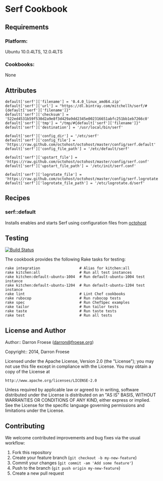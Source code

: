 Serf Cookbook
=================

Requirements
------------

### Platform:

Ubuntu 10.0.4LTS, 12.0.4LTS

### Cookbooks:

None

Attributes
----------

```
default['serf']['filename'] = '0.4.0_linux_amd64.zip'
default['serf']['url'] = "https://dl.bintray.com/mitchellh/serf/#{default['serf']['filename']}"
default['serf']['checksum'] = '522ed4531b59f530d2a9e8f3d429a9dd2345e002316651abfc251bb1eb7266c0'
default['serf']['tmp'] = "/tmp/#{default['serf']['filename']}"
default['serf']['destination'] = '/usr/local/bin/serf'

default['serf']['config_dir'] = '/etc/serf'
default['serf']['config_file'] = 'https://raw.github.com/octohost/octohost/master/config/serf.default'
default['serf']['config_file_path'] = '/etc/default/serf'

default['serf']['upstart_file'] = 'https://raw.github.com/octohost/octohost/master/config/serf.conf'
default['serf']['upstart_file_path'] = '/etc/init/serf.conf'

default['serf']['logrotate_file'] = 'https://raw.github.com/octohost/octohost/master/config/serf.logrotate'
default['serf']['logrotate_file_path'] = '/etc/logrotate.d/serf'
```

Recipes
-------

### serf::default

Installs enables and starts Serf using configuration files from [octohost](https://github.com/octohost/octohost)

Testing
-------

[![Build Status](https://travis-ci.org/darron/serf-cookbook.png?branch=master)](https://travis-ci.org/darron/serf-cookbook)

The cookbook provides the following Rake tasks for testing:

    rake integration                  # Alias for kitchen:all
    rake kitchen:all                  # Run all test instances
    rake kitchen:default-ubuntu-1004  # Run default-ubuntu-1004 test instance
    rake kitchen:default-ubuntu-1204  # Run default-ubuntu-1204 test instance
    rake lint                         # Lint Chef cookbooks
    rake rubocop                      # Run rubocop tests
    rake spec                         # Run ChefSpec examples
    rake tailor                       # Run tailor tests
    rake taste                        # Run taste tests
    rake test                         # Run all tests

License and Author
------------------

Author:: Darron Froese (darron@froese.org)

Copyright:: 2014, Darron Froese

Licensed under the Apache License, Version 2.0 (the "License");
you may not use this file except in compliance with the License.
You may obtain a copy of the License at

    http://www.apache.org/licenses/LICENSE-2.0

Unless required by applicable law or agreed to in writing, software
distributed under the License is distributed on an "AS IS" BASIS,
WITHOUT WARRANTIES OR CONDITIONS OF ANY KIND, either express or implied.
See the License for the specific language governing permissions and
limitations under the License.

Contributing
------------

We welcome contributed improvements and bug fixes via the usual workflow:

1. Fork this repository
2. Create your feature branch (`git checkout -b my-new-feature`)
3. Commit your changes (`git commit -am 'Add some feature'`)
4. Push to the branch (`git push origin my-new-feature`)
5. Create a new pull request
